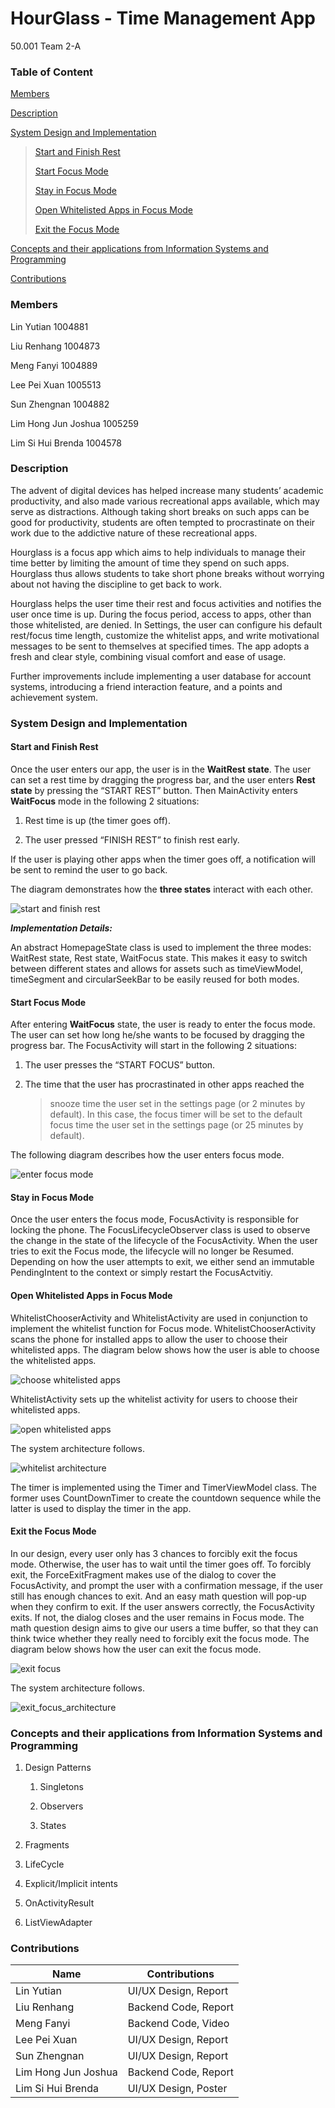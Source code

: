 # HourGlass - Time Management App
50.001 Team 2-A
### Table of Content
[<u>Members</u>](#members)

[<u>Description</u>](#description)

[<u>System Design and
Implementation</u>](#system-design-and-implementation)

> [<u>Start and Finish Rest</u>](#start-and-finish-rest)
>
> [<u>Start Focus Mode</u>](#start-focus-mode)
>
> [<u>Stay in Focus Mode</u>](#stay-in-focus-mode)
>
> [<u>Open Whitelisted Apps in Focus
> Mode</u>](#open-whitelisted-apps-in-focus-mode)
>
> [<u>Exit the Focus Mode</u>](#exit-the-focus-mode)

[<u>Concepts and their applications from Information Systems and
Programming</u>](#concepts-and-their-applications-from-information-systems-and-programming)

[<u>Contributions</u>](#section-1)

### **Members**

Lin Yutian 1004881

Liu Renhang 1004873

Meng Fanyi 1004889

Lee Pei Xuan 1005513

Sun Zhengnan 1004882

Lim Hong Jun Joshua 1005259

Lim Si Hui Brenda 1004578

### Description

The advent of digital devices has helped increase many students’
academic productivity, and also made various recreational apps
available, which may serve as distractions. Although taking short breaks
on such apps can be good for productivity, students are often tempted to
procrastinate on their work due to the addictive nature of these
recreational apps.

Hourglass is a focus app which aims to help individuals to manage their
time better by limiting the amount of time they spend on such apps.
Hourglass thus allows students to take short phone breaks without
worrying about not having the discipline to get back to work.

Hourglass helps the user time their rest and focus activities and
notifies the user once time is up. During the focus period, access to
apps, other than those whitelisted, are denied. In Settings, the user
can configure his default rest/focus time length, customize the
whitelist apps, and write motivational messages to be sent to themselves
at specified times. The app adopts a fresh and clear style, combining
visual comfort and ease of usage.

Further improvements include implementing a user database for account
systems, introducing a friend interaction feature, and a points and
achievement system.

### System Design and Implementation

#### Start and Finish Rest

Once the user enters our app, the user is in the **WaitRest state**. The
user can set a rest time by dragging the progress bar, and the user
enters **Rest state** by pressing the “START REST” button. Then
MainActivity enters **WaitFocus** mode in the following 2 situations:

1.  Rest time is up (the timer goes off).

2.  The user pressed “FINISH REST” to finish rest early.

If the user is playing other apps when the timer goes off, a
notification will be sent to remind the user to go back.

The diagram demonstrates how the **three states** interact with each
other.


![start and finish rest](images/start_and_finish_rest.png?raw=true "start and finish rest")

***Implementation Details:***

An abstract HomepageState class is used to implement the three modes:
WaitRest state, Rest state, WaitFocus state. This makes it easy to
switch between different states and allows for assets such as
timeViewModel, timeSegment and circularSeekBar to be easily reused for
both modes.

#### **Start Focus Mode**

After entering **WaitFocus** state, the user is ready to enter the focus
mode. The user can set how long he/she wants to be focused by dragging
the progress bar. The FocusActivity will start in the following 2
situations:

1.  The user presses the “START FOCUS” button.

2.  The time that the user has procrastinated in other apps reached the
    > snooze time the user set in the settings page (or 2 minutes by
    > default). In this case, the focus timer will be set to the default
    > focus time the user set in the settings page (or 25 minutes by
    > default).

The following diagram describes how the user enters focus mode.

![enter focus mode](images/enter_focus.png?raw=true "enter focus mode")

#### **Stay in Focus Mode**

Once the user enters the focus mode, FocusActivity is responsible for
locking the phone. The FocusLifecycleObserver class is used to observe
the change in the state of the lifecycle of the FocusActivity. When the
user tries to exit the Focus mode, the lifecycle will no longer be
Resumed. Depending on how the user attempts to exit, we either send an
immutable PendingIntent to the context or simply restart the
FocusActvitiy.

#### **Open Whitelisted Apps in Focus Mode**

WhitelistChooserActivity and WhitelistActivity are used in conjunction
to implement the whitelist function for Focus mode.
WhitelistChooserActivity scans the phone for installed apps to allow the
user to choose their whitelisted apps. The diagram below shows how the
user is able to choose the whitelisted apps.

[//]: # (<img src="images/choose_whitelisted_apps.png"/>)
![choose whitelisted apps](images/choose_whitelisted_apps.png?raw=true "enter focus mode")

WhitelistActivity sets up the whitelist activity for users to choose
their whitelisted apps.

![open whitelisted apps](images/open_whitelisted_apps.png?raw=true "open focus mode")

The system architecture follows.

[//]: # (<img src="images/whitelist_architecture.png"/>)
![whitelist architecture](images/whitelist_architecture.png?raw=true "whitelist architecture")

The timer is implemented using the Timer and TimerViewModel class. The
former uses CountDownTimer to create the countdown sequence while the
latter is used to display the timer in the app.

#### **Exit the Focus Mode**

In our design, every user only has 3 chances to forcibly exit the focus
mode. Otherwise, the user has to wait until the timer goes off. To
forcibly exit, the ForceExitFragment makes use of the dialog to cover
the FocusActivity, and prompt the user with a confirmation message, if
the user still has enough chances to exit. And an easy math question
will pop-up when they confirm to exit. If the user answers correctly,
the FocusActivity exits. If not, the dialog closes and the user remains
in Focus mode. The math question design aims to give our users a time
buffer, so that they can think twice whether they really need to
forcibly exit the focus mode. The diagram below shows how the user can exit the focus mode.


![exit focus](images/exit_focus.png?raw=true "exit focus")

The system architecture follows.

[//]: # (<img src="images/exit_focus_architecture.png"/>)
![exit_focus_architecture](images/exit_focus_architecture.png?raw=true "exit focus architecture")

###  

### Concepts and their applications from Information Systems and Programming

1.  Design Patterns

    1.  Singletons

    2.  Observers

    3.  States

2.  Fragments

3.  LifeCycle

4.  Explicit/Implicit intents

5.  OnActivityResult

6.  ListViewAdapter

### 

### Contributions

| Name                | Contributions        |
|---------------------|----------------------|
| Lin Yutian          | UI/UX Design, Report |
| Liu Renhang         | Backend Code, Report |
| Meng Fanyi          | Backend Code, Video  |
| Lee Pei Xuan        | UI/UX Design, Report |
| Sun Zhengnan        | UI/UX Design, Report |
| Lim Hong Jun Joshua | Backend Code, Report |
| Lim Si Hui Brenda   | UI/UX Design, Poster |
